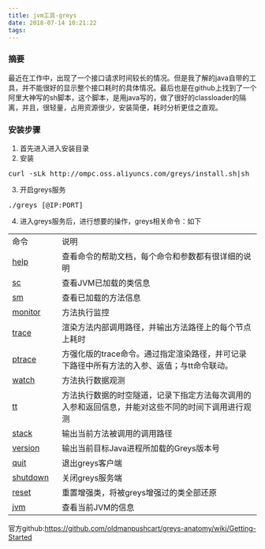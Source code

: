```yaml
---
title: jvm工具-greys
date: 2018-07-14 10:21:22
tags:
---
```



### 摘要	

最近在工作中，出现了一个接口请求时间较长的情况。但是我了解的java自带的工具，并不能很好的显示整个接口耗时的具体情况。最后也是在github上找到了一个阿里大神写的sh脚本，这个脚本，是用java写的，做了很好的classloader的隔离，并且，很轻量，占用资源很少，安装简便，耗时分析更佳之直观。

### 安装步骤	

1. 首先进入进入安装目录		
2. 安装
<pre>
curl -sLk http://ompc.oss.aliyuncs.com/greys/install.sh|sh
</pre>
3. 开启greys服务
<pre>
./greys <PID>[@IP:PORT]
</pre>
4. 进入greys服务后，进行想要的操作，greys相关命令：如下
<table><tbody><tr><td style="width: 20%;">命令</td><td>说明</td></tr><tr><td><a href="https://github.com/oldmanpushcart/greys-anatomy/wiki/Commands#help">help</a></td><td>查看命令的帮助文档，每个命令和参数都有很详细的说明</td></tr><tr><td><a href="https://github.com/oldmanpushcart/greys-anatomy/wiki/Commands#sc">sc</a></td><td>查看JVM已加载的类信息</td></tr><tr><td><a href="https://github.com/oldmanpushcart/greys-anatomy/wiki/Commands#sm">sm</a></td><td>查看已加载的方法信息</td></tr><tr><td><a href="https://github.com/oldmanpushcart/greys-anatomy/wiki/Commands#monitor">monitor</a></td><td>方法执行监控</td></tr><tr><td><a href="https://github.com/oldmanpushcart/greys-anatomy/wiki/Commands#trace">trace</a></td><td>渲染方法内部调用路径，并输出方法路径上的每个节点上耗时</td></tr><tr><td><a href="https://github.com/oldmanpushcart/greys-anatomy/wiki/Commands#ptrace">ptrace</a></td><td>方强化版的trace命令。通过指定渲染路径，并可记录下路径中所有方法的入参、返值；与tt命令联动。</td></tr><tr><td><a href="https://github.com/oldmanpushcart/greys-anatomy/wiki/Commands#watch">watch</a></td><td>方法执行数据观测</td></tr><tr><td><a href="https://github.com/oldmanpushcart/greys-anatomy/wiki/Commands#tt">tt</a></td><td>方法执行数据的时空隧道，记录下指定方法每次调用的入参和返回信息，并能对这些不同的时间下调用进行观测</td></tr><tr><td><a href="https://github.com/oldmanpushcart/greys-anatomy/wiki/Commands#stack">stack</a></td><td>输出当前方法被调用的调用路径</td></tr><tr><td><a href="https://github.com/oldmanpushcart/greys-anatomy/wiki/Commands#version">version</a></td><td>输出当前目标Java进程所加载的Greys版本号</td></tr><tr><td><a href="https://github.com/oldmanpushcart/greys-anatomy/wiki/Commands#quit">quit</a></td><td>退出greys客户端</td></tr><tr><td><a href="https://github.com/oldmanpushcart/greys-anatomy/wiki/Commands#shutdown">shutdown</a></td><td>关闭greys服务端</td></tr><tr><td><a href="https://github.com/oldmanpushcart/greys-anatomy/wiki/Commands#reset">reset</a></td><td>重置增强类，将被greys增强过的类全部还原</td></tr><tr><td><a href="https://github.com/oldmanpushcart/greys-anatomy/wiki/Commands#jvm">jvm</a></td><td>查看当前JVM的信息</td></tr></tbody></table>

官方github:https://github.com/oldmanpushcart/greys-anatomy/wiki/Getting-Started